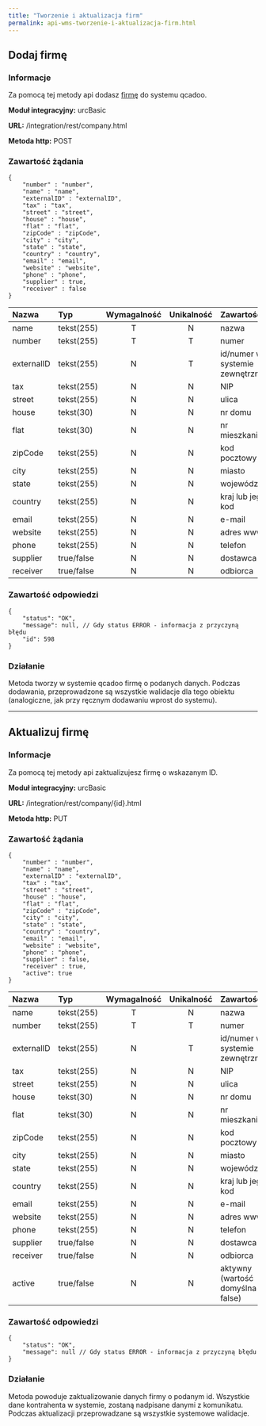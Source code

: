 ```yaml
---
title: "Tworzenie i aktualizacja firm"
permalink: api-wms-tworzenie-i-aktualizacja-firm.html
---
```


## Dodaj firmę

### Informacje

Za pomocą tej metody api dodasz [firmę](/firmy) do systemu qcadoo.

  **Moduł integracyjny:** urcBasic

  **URL:** /integration/rest/company.html

  **Metoda http:** POST

### Zawartość żądania
~~~~~~~~
{
    "number" : "number",
    "name" : "name",
    "externalID" : "externalID",
    "tax" : "tax", 
    "street" : "street",
    "house" : "house",
    "flat" : "flat", 
    "zipCode" : "zipCode",
    "city" : "city", 
    "state" : "state",
    "country" : "country",
    "email" : "email",
    "website" : "website",
    "phone" : "phone",
    "supplier" : true,
    "receiver" : false
}
~~~~~~~~

Nazwa | Typ        | Wymagalność | Unikalność | Zawartość
:-|:-----------|:-----------:|:----------:|:-
name | tekst(255) |      T      |     N      | nazwa
number | tekst(255) |      T      |     T      | numer
externalID | tekst(255)      |      N      |     T      | id/numer w systemie zewnętrznym
tax | tekst(255)      |      N      |     N      | NIP
street | tekst(255)      |      N      |     N      | ulica
house | tekst(30)  |      N      |     N      | nr domu
flat | tekst(30)  |      N      |     N      | nr mieszkania
zipCode | tekst(255)      |      N      |     N      | kod pocztowy
city | tekst(255)      |      N      |     N      | miasto
state | tekst(255)      |      N      |     N      | województwo
country | tekst(255)      |      N      |     N      | kraj lub jego kod
email | tekst(255)      |      N      |     N      | e-mail
website | tekst(255)      |      N      |     N      | adres www
phone | tekst(255)      |      N      |     N      | telefon
supplier | true/false |      N      |     N      | dostawca
receiver | true/false      |      N      |     N      | odbiorca

### Zawartość odpowiedzi
~~~~~~~~
{
    "status": "OK",
    "message": null, // Gdy status ERROR - informacja z przyczyną błędu
    "id": 598
}
~~~~~~~~

### Działanie
Metoda tworzy w systemie qcadoo firmę o podanych danych. Podczas dodawania, przeprowadzone są wszystkie walidacje dla tego obiektu (analogiczne, jak przy ręcznym dodawaniu wprost do systemu). 


---

## Aktualizuj firmę

### Informacje

Za pomocą tej metody api zaktualizujesz firmę o wskazanym ID.

  **Moduł integracyjny:** urcBasic

  **URL:** /integration/rest/company/{id}.html

  **Metoda http:** PUT

### Zawartość żądania
~~~~~~~~
{
    "number" : "number",
    "name" : "name",
    "externalID" : "externalID",
    "tax" : "tax",
    "street" : "street",
    "house" : "house",
    "flat" : "flat",
    "zipCode" : "zipCode",
    "city" : "city",
    "state" : "state",
    "country" : "country",
    "email" : "email",
    "website" : "website",
    "phone" : "phone",
    "supplier" : false,
    "receiver" : true,
    "active": true
}
~~~~~~~~

Nazwa | Typ        | Wymagalność | Unikalność | Zawartość
:-|:-----------|:-----------:|:----------:|:-
name | tekst(255) |      T      |     N      | nazwa
number | tekst(255) |      T      |     T      | numer
externalID | tekst(255)      |      N      |     T      | id/numer w systemie zewnętrznym
tax | tekst(255)      |      N      |     N      | NIP
street | tekst(255)      |      N      |     N      | ulica
house | tekst(30)  |      N      |     N      | nr domu
flat | tekst(30)  |      N      |     N      | nr mieszkania
zipCode | tekst(255)      |      N      |     N      | kod pocztowy
city | tekst(255)      |      N      |     N      | miasto
state | tekst(255)      |      N      |     N      | województwo
country | tekst(255)      |      N      |     N      | kraj lub jego kod
email | tekst(255)      |      N      |     N      | e-mail
website | tekst(255)      |      N      |     N      | adres www
phone | tekst(255)      |      N      |     N      | telefon
supplier | true/false |      N      |     N      | dostawca
receiver | true/false      |      N      |     N      | odbiorca
active | true/false      |      N      |     N      | aktywny (wartość domyślna false)

### Zawartość odpowiedzi
~~~~~~~~
{
    "status": "OK",
    "message": null // Gdy status ERROR - informacja z przyczyną błędu
}
~~~~~~~~

### Działanie
Metoda powoduje zaktualizowanie danych firmy o podanym id. Wszystkie dane kontrahenta w systemie, zostaną nadpisane danymi z komunikatu. Podczas aktualizacji przeprowadzane są wszystkie systemowe walidacje.

